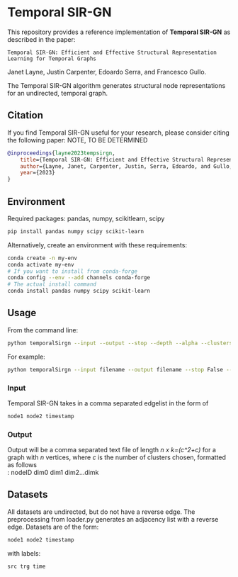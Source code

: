 # Temporal SIR-GN


This repository provides a reference implementation of **Temporal SIR-GN** as described in the paper:

    Temporal SIR-GN: Efficient and Effective Structural Representation Learning for Temporal Graphs

Janet Layne, Justin Carpenter, Edoardo Serra, and Francesco Gullo.

The Temporal SIR-GN algorithm generates structural node representations for an undirected, temporal graph. 

## Citation
If you find Temporal SIR-GN useful for your research, please consider citing the following paper: NOTE, TO BE DETERMINED
```bibtex
@inproceedings{layne2023tempsirgn,
	title={Temporal SIR-GN: Efficient and Effective Structural Representation Learning for Temporal Graphs},
	author={Layne, Janet, Carpenter, Justin, Serra, Edoardo, and Gullo, Francesco},
	year={2023}
}
```

## Environment
Required packages: pandas, numpy, scikitlearn, scipy
```bash
pip install pandas numpy scipy scikit-learn

```  
Alternatively, create an environment with these requirements:
```bash
conda create -n my-env
conda activate my-env
# If you want to install from conda-forge
conda config --env --add channels conda-forge
# The actual install command
conda install pandas numpy scipy scikit-learn

```


## Usage
From the command line:
```bash
python temporalSirgn --input --output --stop --depth --alpha --clusters  
``` 

For example:


```bash
python temporalSirgn --input filename --output filename --stop False --depth 5 --alpha 10 --clusters 10 
```  

### Input
Temporal SIR-GN takes in a comma separated edgelist in the form of <br>
```bash
node1 node2 timestamp
```

### Output

Output will be a comma separated text file of length *n x k=(c^2+c)* for a graph with *n* vertices, where *c* is the number of clusters chosen, formatted as follows<br>:
	nodeID dim0 dim1 dim2...dimk


## Datasets
All datasets are undirected, but do not have a reverse edge. The preprocessing from loader.py generates an adjacency list with a reverse edge. Datasets are of the form:<br>
```bash
node1 node2 timestamp
```

with labels:<br>

    src trg time




